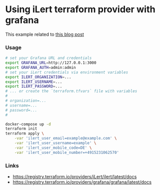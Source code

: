 # Using iLert terraform provider with grafana

This example related to [this blog post](...)

### Usage

```sh
# set your Grafana URL and credentials
export GRAFANA_URL=http://127.0.0.1:3000
export GRAFANA_AUTH=admin:admin
# set your iLert credentials via environment variables
export ILERT_ORGANIZATION=...
export ILERT_USERNAME=...
export ILERT_PASSWORD=...
# ... or create the `terraform.tfvars` file with variables
#
# organization=...
# username=...
# password=...
#

docker-compose up -d
terraform init
terraform apply \
    -var 'ilert_user_email=example@example.com' \
    -var 'ilert_user_username=example' \
    -var 'ilert_user_mobile_code=DE' \
    -var 'ilert_user_mobile_number=+4915231062570'
```

### Links

- https://registry.terraform.io/providers/iLert/ilert/latest/docs
- https://registry.terraform.io/providers/grafana/grafana/latest/docs
